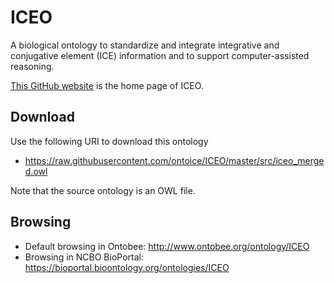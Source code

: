 # ICEO
A biological ontology to standardize and integrate integrative and conjugative element (ICE) information and to support computer-assisted reasoning.

[This GitHub website](https://github.com/ontoice/ICEO) is the home page of ICEO.

## Download
Use the following URI to download this ontology

- https://raw.githubusercontent.com/ontoice/ICEO/master/src/iceo_merged.owl

Note that the source ontology is an OWL file.

## Browsing
- Default browsing in Ontobee: http://www.ontobee.org/ontology/ICEO
- Browsing in NCBO BioPortal: https://bioportal.bioontology.org/ontologies/ICEO


